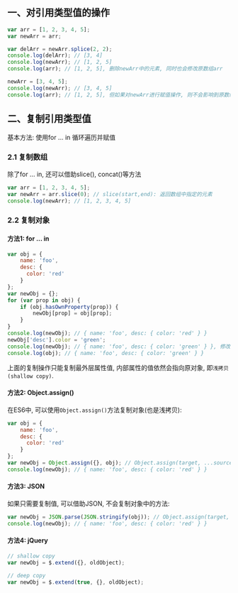 ## 一、对引用类型值的操作
```javascript
var arr = [1, 2, 3, 4, 5];
var newArr = arr;

var delArr = newArr.splice(2, 2);
console.log(delArr); // [3, 4]
console.log(newArr); // [1, 2, 5]
console.log(arr); // [1, 2, 5], 删除newArr中的元素, 同时也会修改原数组arr

newArr = [3, 4, 5];
console.log(newArr); // [3, 4, 5]
console.log(arr); // [1, 2, 5], 但如果对newArr进行赋值操作, 则不会影响到原数组arr
```

## 二、复制引用类型值
基本方法: 使用for ... in 循环遍历并赋值

### 2.1 复制数组
除了for ... in, 还可以借助slice(), concat()等方法
```javascript
var arr = [1, 2, 3, 4, 5];
var newArr = arr.slice(0); // slice(start,end): 返回数组中指定的元素
console.log(newArr); // [1, 2, 3, 4, 5]
```

### 2.2 复制对象
#### 方法1: for ... in
```javascript
var obj = {
    name: 'foo',
    desc: {
      color: 'red'
    }
};
var newObj = {};
for (var prop in obj) {
    if (obj.hasOwnProperty(prop)) {
        newObj[prop] = obj[prop];
    }
}
console.log(newObj); // { name: 'foo', desc: { color: 'red' } }
newObj['desc'].color = 'green';
console.log(newObj); // { name: 'foo', desc: { color: 'green' } }, 修改第二层属性的值, 同时也会修改原对象
console.log(obj); // { name: 'foo', desc: { color: 'green' } }
```
上面的复制操作只能复制最外层属性值, 内部属性的值依然会指向原对象, 即`浅拷贝(shallow copy)`.

#### 方法2: Object.assign()
在ES6中, 可以使用`Object.assign()`方法复制对象(也是浅拷贝):
```javascript
var obj = {
    name: 'foo',
    desc: {
      color: 'red'
    }
};
var newObj = Object.assign({}, obj); // Object.assign(target, ...sources)
console.log(newObj); // { name: 'foo', desc: { color: 'red' } }
```

#### 方法3: JSON
如果只需要复制值, 可以借助JSON, 不会复制对象中的方法:
```javascript
var newObj = JSON.parse(JSON.stringify(obj)); // Object.assign(target, ...sources)
console.log(newObj); // { name: 'foo', desc: { color: 'red' } }
```

#### 方法4: jQuery
```javascript
// shallow copy
var newObj = $.extend({}, oldObject);

// deep copy
var newObj = $.extend(true, {}, oldObject);
```



